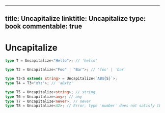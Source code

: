 
---
title: Uncapitalize
linktitle: Uncapitalize
type: book
commentable: true
---

# Uncapitalize

```ts
type T = Uncapitalize<"Hello">; // 'hello'

type T2 = Uncapitalize<"Foo" | "Bar">; // 'foo' | 'bar'

type T3<S extends string> = Uncapitalize<`AB${S}`>;
type T4 = T3<"xYz">; // 'aBxYz'

type T5 = Uncapitalize<string>; // string
type T6 = Uncapitalize<any>; // any
type T7 = Uncapitalize<never>; // never
type T8 = Uncapitalize<42>; // Error, type 'number' does not satisfy the constraint 'string'
```

    